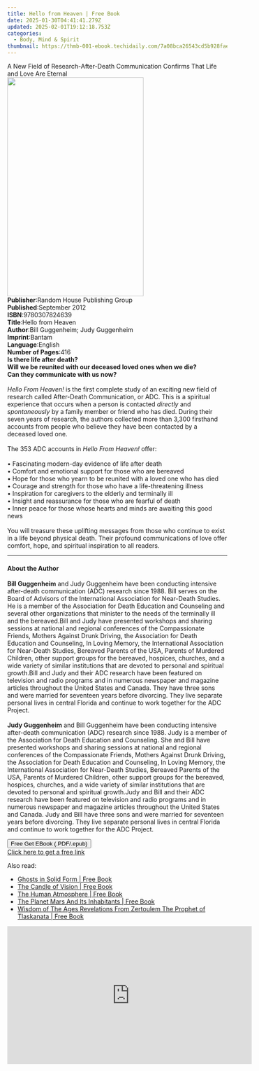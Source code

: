 ```yaml
---
title: Hello from Heaven | Free Book
date: 2025-01-30T04:41:41.279Z
updated: 2025-02-01T19:12:18.753Z
categories:
  - Body, Mind & Spirit
thumbnail: https://thmb-001-ebook.techidaily.com/7a08bca26543cd5b928fae11f5b7d71732436d10f206a50e5801a4eec2996956.jpg
---
```

<main id="book-container">
  <div class="flex flex-col">
    <div class="book-brief flex-1 py-6 px-4 sm:p-6 md:py-10 md:px-8">
      <!-- brief-->
      <div class="book-brief-main">
        A New Field of Research-After-Death Communication Confirms That Life and
        Love Are Eternal
      </div>
    </div>
    <div
      class="book-meta-info flex-1 grid gap-4 col-start-1 col-end-3 row-start-1 sm:mb-6 sm:grid-cols-4 lg:gap-6 lg:col-start-2 lg:row-end-6 lg:row-span-6 lg:mb-0"
    >
      <div
        class="book-meta-info-left place-content-center mt-4 p-4 text-sm leading-6 col-start-2 col-span-2 dark:text-slate-400"
      >
        <img
          class="w-full h-500 object-cover rounded-lg sm:h-255 sm:col-span-2 lg:col-span-full"
          src="https://img-001-ebook.techidaily.com/8b719e3d354e61f4046ad4a7515c52157d7e2a8fa26f8d1415e15e8cebc001c2.jpg"
          alt=""
          width="312"
          height="500"
        />
      </div>
      <div
        class="book-meta-info-right mt-2 col-start-1 row-start-2 col-span-3 self-center"
      >
        <!-- meta data  -->
        <div class="flex flex-col px-4 md:px-8">
          <div class="flex-1">
            <strong>Publisher</strong>:<span class="px-2"
              >Random House Publishing Group</span
            >
          </div>
          <div class="flex-1">
            <strong>Published</strong>:<span class="px-2">September 2012</span>
          </div>
          <div class="flex-1">
            <strong>ISBN</strong>:<span class="px-2">9780307824639</span>
          </div>
          <div class="flex-1">
            <strong>Title</strong>:<span class="px-2">Hello from Heaven</span>
          </div>
          <div class="flex-1">
            <strong>Author</strong>:<span class="px-2"
              >Bill Guggenheim; Judy Guggenheim</span
            >
          </div>
          <div class="flex-1">
            <strong>Imprint</strong>:<span class="px-2">Bantam</span>
          </div>
          <div class="flex-1">
            <strong>Language</strong>:<span class="px-2">English</span>
          </div>
          <div class="flex-1">
            <strong>Number of Pages</strong>:<span class="px-2">416</span>
          </div>
        </div>
      </div>
    </div>
    <div class="book-description flex-1 py-6 px-4 sm:p-6 md:py-10 md:px-8">
      <div class="book-description-main">
        <div accordion-content="" id="description">
          <b>Is there life after death?</b><br /><b
            >Will we be reunited with our deceased loved ones when we die?</b
          ><br /><b>Can they communicate with us now?</b><br /><br /><i
            >Hello From Heaven!</i
          >&nbsp;is the first complete study of an exciting new field of
          research called After-Death Communication, or ADC. This is a spiritual
          experience that occurs when a person is contacted
          <i>directly</i>&nbsp;and <i>spontaneously</i>&nbsp;by a family member
          or friend who has died. During their seven years of research, the
          authors collected more than 3,300 firsthand accounts from people who
          believe they have been contacted by a deceased loved one.<br /><br />The
          353 ADC accounts in <i>Hello From Heaven!</i>&nbsp;offer:<br /><br />•
          Fascinating modern-day evidence of life after death<br />• Comfort and
          emotional support for those who are bereaved<br />• Hope for those who
          yearn to be reunited with a loved one who has died<br />• Courage and
          strength for those who have a life-threatening illness<br />•
          Inspiration for caregivers to the elderly and terminally ill<br />•
          Insight and reassurance for those who are fearful of death<br />•
          Inner peace for those whose hearts and minds are awaiting this good
          news<br /><br />You will treasure these uplifting messages from those
          who continue to exist in a life beyond physical death. Their profound
          communications of love offer comfort, hope, and spiritual inspiration
          to all readers.
        </div>
        <div class="accordion-fader"></div>
      </div>
    </div>
    <div class="book-excerpts flex-1 py-6 px-4 sm:p-6 md:py-10 md:px-8">
      <!-- excerpts-->
      <div class="book-excerpts-main">
        <hr />
        <h4 class="placeholder placeholder-heading">
          <span>About the Author</span>
        </h4>
        <p>
          <b>Bill Guggenheim</b> and Judy Guggenheim have been conducting
          intensive after-death communication (ADC) research since 1988. Bill
          serves on the Board of Advisors of the International Association for
          Near-Death Studies. He is a member of the Association for Death
          Education and Counseling and several other organizations that minister
          to the needs of the terminally ill and the bereaved.Bill and Judy have
          presented workshops and sharing sessions at national and regional
          conferences of the Compassionate Friends, Mothers Against Drunk
          Driving, the Association for Death Education and Counseling, In Loving
          Memory, the International Association for Near-Death Studies, Bereaved
          Parents of the USA, Parents of Murdered Children, other support groups
          for the bereaved, hospices, churches, and a wide variety of similar
          institutions that are devoted to personal and spiritual growth.Bill
          and Judy and their ADC research have been featured on television and
          radio programs and in numerous newspaper and magazine articles
          throughout the United States and Canada. They&nbsp;have three sons and
          were married for seventeen years before divorcing. They live separate
          personal lives in central Florida and continue to work together for
          the ADC Project.<br /><br /><b>Judy Guggenheim</b> and Bill Guggenheim
          have been conducting intensive after-death communication (ADC)
          research since 1988. Judy is&nbsp;a member of the Association for
          Death Education and Counseling. She and Bill have presented workshops
          and sharing sessions at national and regional conferences of the
          Compassionate Friends, Mothers Against Drunk Driving, the Association
          for Death Education and Counseling, In Loving Memory, the
          International Association for Near-Death Studies, Bereaved Parents of
          the USA, Parents of Murdered Children, other support groups for the
          bereaved, hospices, churches, and a wide variety of similar
          institutions that are devoted to personal and spiritual growth.Judy
          and Bill and their ADC research have been featured on television and
          radio programs and in numerous newspaper and magazine articles
          throughout the United States and Canada. Judy and Bill&nbsp;have three
          sons and were married for seventeen years before divorcing. They live
          separate personal lives in central Florida and continue to work
          together for the ADC Project.
        </p>
      </div>
    </div>
    <div
      class="book-about-author flex-1 py-6 px-4 sm:p-6 md:py-10 md:px-8"
    ></div>
    <div class="book-free-get flex-1 py-6 px-4 sm:p-6 md:py-10 md:px-8">
      <button
        id="btn-free-get"
        class="bg-blue-500 hover:bg-blue-700 text-white font-bold py-2 px-4 rounded"
      >
        Free Get EBook (.PDF/.epub)
      </button>
      <div id="countdown-display" class="px-2 text-lg mt-2"></div>
      <a
        id="free-link"
        class="hidden bg-blue-500 hover:bg-blue-700 text-white font-bold py-2 px-4 rounded"
        href="https://www.ebooks.com/en-us/book/996122/hello-from-heaven/bill-guggenheim/"
        target="_blank"
        >Click here to get a free link</a
      >
    </div>
    <script>
      let countdownTime = 0;
      let countdownInterval = null;
      document
        .getElementById('btn-free-get')
        .addEventListener('click', startCountdown);
      function startCountdown() {
        countdownTime = new Date().getTime() + 60000 * 3;
        countdownInterval = setInterval(updateCountdown, 1000);
        document.getElementById('btn-free-get').disabled = true;
        document
          .getElementById('btn-free-get')
          .classList.add('bg-gray-500', 'cursor-not-allowed');
      }
      function updateCountdown() {
        let currentTime = new Date().getTime();
        let timeLeft = countdownTime - currentTime;
        let secondsLeft = Math.floor(timeLeft / 1000);
        document.getElementById('countdown-display').innerHTML =
          `Remaining time: ${secondsLeft} seconds.`;
        if (secondsLeft <= 0) {
          clearInterval(countdownInterval);
          document.getElementById('btn-free-get').classList.add('hidden');
          document.getElementById('free-link').classList.remove('hidden');
          document.getElementById('countdown-display').innerHTML = '';
        }
      }
    </script>
  </div>
</main>

<ins class="adsbygoogle"
      style="display:block"
      data-ad-client="ca-pub-7571918770474297"
      data-ad-slot="8358498916"
      data-ad-format="auto"
      data-full-width-responsive="true"></ins>
    

<span class="atpl-alsoreadstyle">Also read:</span>
<div><ul>
<li><a href="https://novels-ebooks.techidaily.com/211066425-9789359043555-ghosts-in-solid-form/"><u>Ghosts in Solid Form | Free Book</u></a></li>
<li><a href="https://novels-ebooks.techidaily.com/211066455-9789359043517-the-candle-of-vision/"><u>The Candle of Vision | Free Book</u></a></li>
<li><a href="https://novels-ebooks.techidaily.com/211066411-9789359043838-the-human-atmosphere/"><u>The Human Atmosphere | Free Book</u></a></li>
<li><a href="https://novels-ebooks.techidaily.com/211066413-9789359043593-the-planet-mars-and-its-inhabitants/"><u>The Planet Mars And Its Inhabitants | Free Book</u></a></li>
<li><a href="https://novels-ebooks.techidaily.com/211066438-9789359043715-wisdom-of-the-ages-revelations-from-zertoulem-the-prophet-of-tlaskanata/"><u>Wisdom of The Ages Revelations From Zertoulem The Prophet of Tlaskanata | Free Book</u></a></li>
</ul></div>

<!-- affiliate ads begin -->
<iframe width="560" height="315" src="https://www.youtube.com/embed/oySc0DiqmKc?si=8pynRzuhlq2RUPZ6" title="YouTube video player" frameborder="0" allow="accelerometer; autoplay; clipboard-write; encrypted-media; gyroscope; picture-in-picture; web-share" referrerpolicy="strict-origin-when-cross-origin" allowfullscreen></iframe>
<!-- affiliate ads end -->


